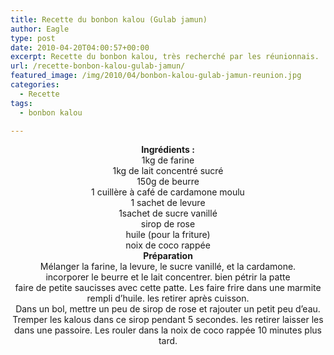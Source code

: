 ```yaml
---
title: Recette du bonbon kalou (Gulab jamun)
author: Eagle
type: post
date: 2010-04-20T04:00:57+00:00
excerpt: Recette du bonbon kalou, très recherché par les réunionnais.
url: /recette-bonbon-kalou-gulab-jamun/
featured_image: /img/2010/04/bonbon-kalou-gulab-jamun-reunion.jpg
categories:
  - Recette
tags:
  - bonbon kalou

---
```

<center>
  <strong>Ingrédients :</strong>
</center>


  


<center>
  1kg de farine<br /> 1kg de lait concentré sucré<br /> 150g de beurre<br /> 1 cuillère à café de cardamone moulu<br /> 1 sachet de levure<br /> 1sachet de sucre vanillé<br /> sirop de rose<br /> huile (pour la friture)<br /> noix de coco rappée
</center>


  


<center>
  <strong>Préparation</strong>
</center>


  


<center>
  Mélanger la farine, la levure, le sucre vanillé, et la cardamone.<br /> incorporer le beurre et le lait concentrer. bien pétrir la patte<br /> faire de petite saucisses avec cette patte. Les faire frire dans une marmite rempli d&rsquo;huile. les retirer après cuisson.<br /> Dans un bol, mettre un peu de sirop de rose et rajouter un petit peu d&rsquo;eau.<br /> Tremper les kalous dans ce sirop pendant 5 secondes. les retirer laisser les dans une passoire. Les rouler dans la noix de coco rappée 10 minutes plus tard.
</center>